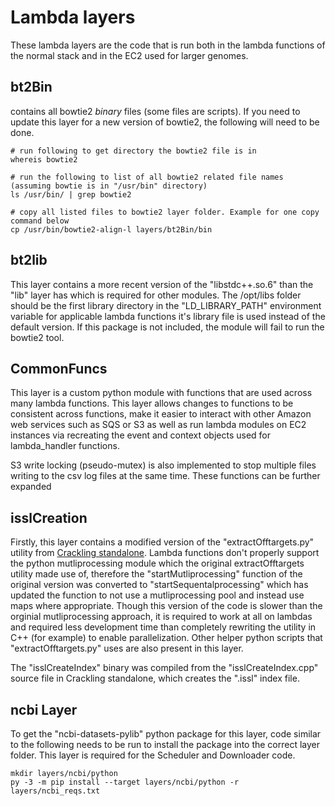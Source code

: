 # Lambda layers
These lambda layers are the code that is run both in the lambda functions of the normal stack and in the EC2 used for larger genomes.

## bt2Bin
contains all bowtie2 *binary* files (some files are scripts). If you need to update this layer for a new version of bowtie2, the following will need to be done.

```
# run following to get directory the bowtie2 file is in
whereis bowtie2

# run the following to list of all bowtie2 related file names (assuming bowtie is in "/usr/bin" directory)
ls /usr/bin/ | grep bowtie2

# copy all listed files to bowtie2 layer folder. Example for one copy command below
cp /usr/bin/bowtie2-align-l layers/bt2Bin/bin
```

## bt2lib
This layer contains a more recent version of the "libstdc++.so.6" than the "lib" layer has which is required for other modules. The /opt/libs folder should be the first library directory in the "LD_LIBRARY_PATH" environment variable for applicable lambda functions it's library file is used instead of the default version. If this package is not included, the module will fail to run the bowtie2 tool. 

## CommonFuncs
This layer is a custom python module with functions that are used across many lambda functions. This layer allows changes to functions to be consistent across functions, make it easier to interact with other Amazon web services such as SQS or S3 as well as run lambda modules on EC2 instances via recreating the event and context objects used for lambda_handler functions.

S3 write locking (pseudo-mutex) is also implemented to stop multiple files writing to the csv log files at the same time. These functions can be further expanded

## isslCreation
Firstly, this layer contains a modified version of the "extractOfftargets.py" utility from [Crackling standalone](https://github.com/bmds-lab/Crackling). Lambda functions don't properly support the python mutliprocessing module which the original extractOfftargets utility made use of, therefore the "startMutliprocessing" function of the original version was converted to "startSequentalprocessing" which has updated the function to not use a mutliprocessing pool and instead use maps where appropriate. Though this version of the code is slower than the orginial mutliprocessing approach, it is required to work at all on lambdas and required less development time than completely rewriting the utility in C++ (for example) to enable parallelization. Other helper python scripts that "extractOfftargets.py" uses are also present in this layer.

The "isslCreateIndex" binary was compiled from the "isslCreateIndex.cpp" source file in Crackling standalone, which creates the ".issl" index file.

## ncbi Layer

To get the "ncbi-datasets-pylib" python package for this layer, code similar to the following needs to be run to install the package into the correct layer folder. This layer is required for the Scheduler and Downloader code.

```
mkdir layers/ncbi/python
py -3 -m pip install --target layers/ncbi/python -r layers/ncbi_reqs.txt
```